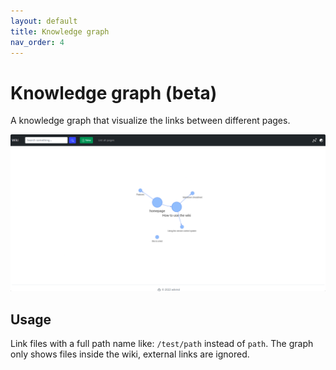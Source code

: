 ```yaml
---
layout: default
title: Knowledge graph
nav_order: 4
---
```


# Knowledge graph (beta)
A knowledge graph that visualize the links between different pages.

![Knowledge graph](images/graph.png)

## Usage

Link files with a full path name like: ```/test/path``` instead of ```path```. The graph only shows files inside the wiki, external links are ignored.
